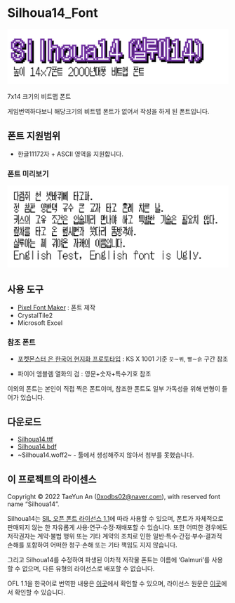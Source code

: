 # Silhoua14_Font
![](image/title.png)

7x14 크기의 비트맵 폰트

게임번역하다보니 해당크기의 비트맵 폰트가 없어서 작성을 하게 된 폰트입니다.
## 폰트 지원범위
* 한글11172자 + ASCII 영역을 지원합니다.

### 폰트 미리보기
![](image/font.png)

## 사용 도구
* [Pixel Font Maker](https://github.com/exqt/pixel-font-maker) : 폰트 제작
* CrystalTile2
* Microsoft Excel
### 참조 폰트
* [포켓몬스터 은 한국어 현지화 프로토타입](https://www.youtube.com/watch?v=gULKZEj0fJc&feature=emb_title) : KS X 1001 기준 `끗`∼`뷔`, `빨`∼`슭` 구간 참조 

* 파이어 엠블렘 열화의 검 : 영문+숫자+특수기호 참조

이외의 폰트는 본인이 직접 찍은 폰트이며, 참조한 폰트도 일부 가독성을 위해 변형이 들어가 있습니다.

## 다운로드

* [Silhoua14.ttf](https://github.com/Wintiger0222/Silhoua14_Font/raw/main/Silhoua14.ttf)
* [Silhoua14.bdf](https://github.com/Wintiger0222/Silhoua14_Font/raw/main/Silhoua14.bdf)
* ~Silhoua14.woff2~ - 툴에서 생성해주지 않아서 첨부를 못했습니다.

## 이 프로젝트의 라이센스
Copyright © 2022 TaeYun An (0xodbs02@naver.com), with reserved font name “Silhoua14”.

Silhoua14는 [SIL 오픈 폰트 라이선스 1.1](https://scripts.sil.org/cms/scripts/page.php?site_id=nrsi&id=OFL)에 따라 사용할 수 있으며, 폰트가 자체적으로 판매되지 않는 한 자유롭게 사용·연구·수정·재배포할 수 있습니다. 또한 어떠한 경우에도 저작권자는 계약·불법 행위 또는 기타 계약의 조치로 인한 일반·특수·간접·부수·결과적 손해를 포함하여 어떠한 청구·손해 또는 기타 책임도 지지 않습니다.

그리고 Silhoua14를 수정하여 파생된 이차적 저작물 폰트는 이름에 ‘Galmuri’를 사용할 수 없으며, 다른 유형의 라이선스로 배포할 수 없습니다.

OFL 1.1을 한국어로 번역한 내용은 [이곳](https://github.com/Wintiger0222/Silhoua14_Font/blob/main/LICENSE_ko.md)에서 확인할 수 있으며, 라이선스 원문은 [이곳](https://github.com/Wintiger0222/Silhoua14_Font/blob/main/LICENSE.md)에서 확인할 수 있습니다.
